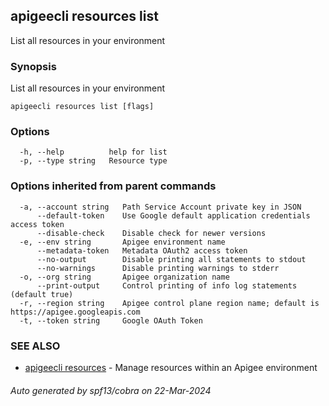 ## apigeecli resources list

List all resources in your environment

### Synopsis

List all resources in your environment

```
apigeecli resources list [flags]
```

### Options

```
  -h, --help          help for list
  -p, --type string   Resource type
```

### Options inherited from parent commands

```
  -a, --account string   Path Service Account private key in JSON
      --default-token    Use Google default application credentials access token
      --disable-check    Disable check for newer versions
  -e, --env string       Apigee environment name
      --metadata-token   Metadata OAuth2 access token
      --no-output        Disable printing all statements to stdout
      --no-warnings      Disable printing warnings to stderr
  -o, --org string       Apigee organization name
      --print-output     Control printing of info log statements (default true)
  -r, --region string    Apigee control plane region name; default is https://apigee.googleapis.com
  -t, --token string     Google OAuth Token
```

### SEE ALSO

* [apigeecli resources](apigeecli_resources.md)	 - Manage resources within an Apigee environment

###### Auto generated by spf13/cobra on 22-Mar-2024
